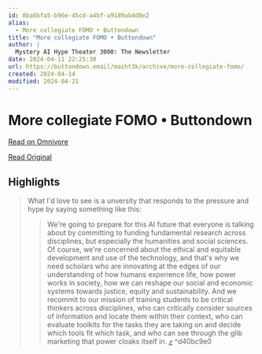 ```yaml
---
id: 8ba6bfa5-b96e-45cd-a4bf-a9189ab4d8e2
alias:
  - More collegiate FOMO • Buttondown
title: "More collegiate FOMO • Buttondown"
author: |
  Mystery AI Hype Theater 3000: The Newsletter
date: 2024-04-11 22:25:30
url: https://buttondown.email/maiht3k/archive/more-collegiate-fomo/
created: 2024-04-14
modified: 2024-04-21
---
```


# More collegiate FOMO • Buttondown

[Read on Omnivore](https://omnivore.app/me/more-collegiate-fomo-buttondown-18ecf0d2c6d)

[Read Original](https://buttondown.email/maiht3k/archive/more-collegiate-fomo/)

## Highlights

> What I'd love to see is a unversity that responds to the pressure and hype by saying something like this:
> 
> > We're going to prepare for this AI future that everyone is talking about by committing to funding fundamental research across disciplines, but especially the humanities and social sciences. Of course, we're concerned about the ethical and equitable development and use of the technology, and that's why we need scholars who are innovating at the edges of our understanding of how humans experience life, how power works in society, how we can reshape our social and economic systems towards justice, equity and sustainability. And we recommit to our mission of training students to be critical thinkers across disciplines, who can critically consider sources of information and locate them within their context, who can evaluate toolkits for the tasks they are taking on and decide which tools fit which task, and who can see through the glib marketing that power cloaks itself in. [⤴️](https://omnivore.app/me/more-collegiate-fomo-buttondown-18ecf0d2c6d#d40bc9e0-11ac-4387-98e9-0a8353e08a95)  ^d40bc9e0

